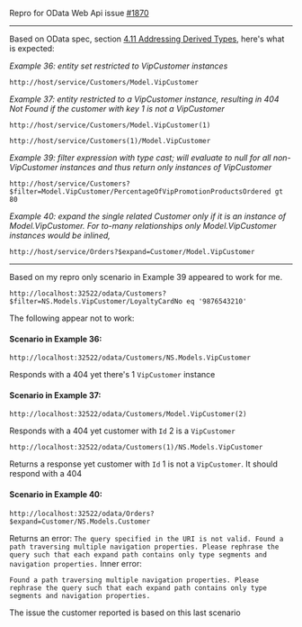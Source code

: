<!-- markdownlint-disable MD002 MD041 -->
Repro for OData Web Api issue [#1870](https://github.com/OData/odata.net/issues/1870)

***

Based on OData spec, section [4.11 Addressing Derived Types](http://docs.oasis-open.org/odata/odata-data-aggregation-ext/v4.0/cs02/odata-data-aggregation-ext-v4.0-cs02.html#_Toc435016582), here's what is expected:

_Example 36: entity set restricted to VipCustomer instances_
```
http://host/service/Customers/Model.VipCustomer
```
_Example 37: entity restricted to a VipCustomer instance, resulting in 404 Not Found if the customer with key 1 is not a VipCustomer_
```
http://host/service/Customers/Model.VipCustomer(1)

http://host/service/Customers(1)/Model.VipCustomer
```
_Example 39: filter expression with type cast; will evaluate to null for all non-VipCustomer instances and thus return only instances of VipCustomer_
```
http://host/service/Customers?$filter=Model.VipCustomer/PercentageOfVipPromotionProductsOrdered gt 80
```
_Example 40: expand the single related Customer only if it is an instance of Model.VipCustomer. For to-many relationships only Model.VipCustomer instances would be inlined,_
```
http://host/service/Orders?$expand=Customer/Model.VipCustomer
```

---

Based on my repro only scenario in Example 39 appeared to work for me.
```
http://localhost:32522/odata/Customers?$filter=NS.Models.VipCustomer/LoyaltyCardNo eq '9876543210'
```

The following appear not to work:

#### Scenario in Example 36:
```
http://localhost:32522/odata/Customers/NS.Models.VipCustomer
```
Responds with a 404 yet there's 1 `VipCustomer` instance

#### Scenario in Example 37:
```
http://localhost:32522/odata/Customers/Model.VipCustomer(2)
```
Responds with a 404 yet customer with `Id` 2 is a `VipCustomer`
```
http://localhost:32522/odata/Customers(1)/NS.Models.VipCustomer
```
Returns a response yet customer with `Id` 1 is not a `VipCustomer`. It should respond with a 404

#### Scenario in Example 40:
```
http://localhost:32522/odata/Orders?$expand=Customer/NS.Models.Customer
```
Returns an error:
```The query specified in the URI is not valid. Found a path traversing multiple navigation properties. Please rephrase the query such that each expand path contains only type segments and navigation properties.```
Inner error:
```
Found a path traversing multiple navigation properties. Please rephrase the query such that each expand path contains only type segments and navigation properties.
```

The issue the customer reported is based on this last scenario